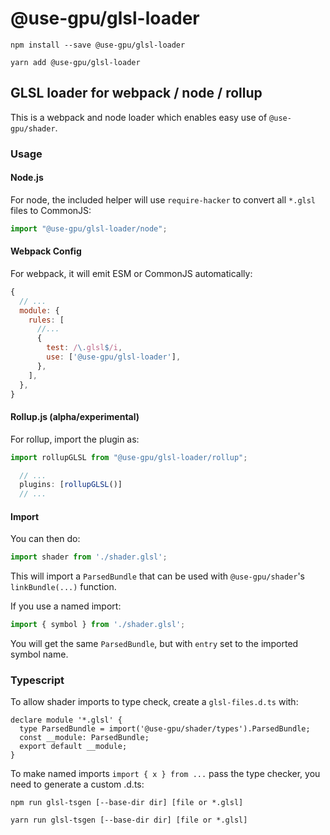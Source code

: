 # @use-gpu/glsl-loader

```
npm install --save @use-gpu/glsl-loader
```

```
yarn add @use-gpu/glsl-loader
```

## GLSL loader for webpack / node / rollup

This is a webpack and node loader which enables easy use of `@use-gpu/shader`.

### Usage

#### Node.js

For node, the included helper will use `require-hacker` to convert all `*.glsl` files to CommonJS:

```js
import "@use-gpu/glsl-loader/node";
```

#### Webpack Config

For webpack, it will emit ESM or CommonJS automatically:

```js
{
  // ...
  module: {
    rules: [
      //...
      {
        test: /\.glsl$/i,
        use: ['@use-gpu/glsl-loader'],
      },
    ],
  },
}
```

#### Rollup.js (alpha/experimental)

For rollup, import the plugin as:

```js
import rollupGLSL from "@use-gpu/glsl-loader/rollup";

  // ...
  plugins: [rollupGLSL()]
  // ...
```

#### Import

You can then do:

```js
import shader from './shader.glsl';
```

This will import a `ParsedBundle` that can be used with `@use-gpu/shader`'s `linkBundle(...)` function.

If you use a named import:
```js
import { symbol } from './shader.glsl';
```

You will get the same `ParsedBundle`, but with `entry` set to the imported symbol name.

### Typescript

To allow shader imports to type check, create a `glsl-files.d.ts` with:

```
declare module '*.glsl' {
  type ParsedBundle = import('@use-gpu/shader/types').ParsedBundle;
  const __module: ParsedBundle;
  export default __module;
}
```

To make named imports `import { x } from ...` pass the type checker, you need to generate a custom .d.ts:

```
npm run glsl-tsgen [--base-dir dir] [file or *.glsl]
```

```
yarn run glsl-tsgen [--base-dir dir] [file or *.glsl]
```

